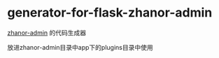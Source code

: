 # generator-for-flask-zhanor-admin
<a href="https://github.com/easyiit-com/zhanor-admin" target="_blank">zhanor-admin</a> 的代码生成器

放进zhanor-admin目录中app下的plugins目录中使用
